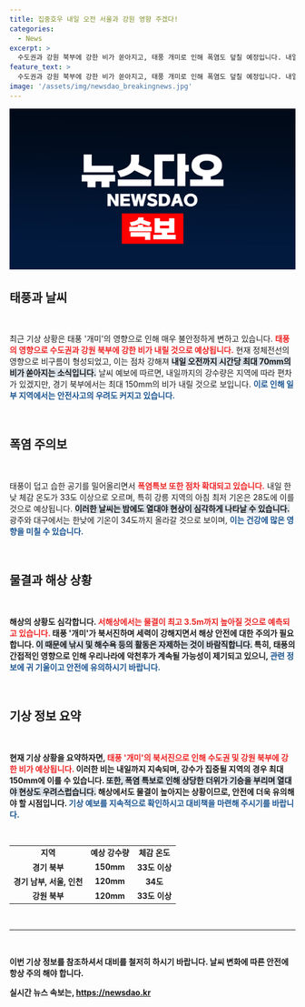 ```yaml
---
title: 집중호우 내일 오전 서울과 강원 영향 주겠다!
categories:
  - News
excerpt: >
  수도권과 강원 북부에 강한 비가 쏟아지고, 태풍 개미로 인해 폭염도 덮칠 예정입니다. 내일 한낮 기온은 34도까지 상승하며, 열대야도 빈번하게 나타납니다. 무덥고 습한 여름 날씨가 지속될 전망입니다!
feature_text: >
  수도권과 강원 북부에 강한 비가 쏟아지고, 태풍 개미로 인해 폭염도 덮칠 예정입니다. 내일 한낮 기온은 34도까지 상승하며, 열대야도 빈번하게 나타납니다. 무덥고 습한 여름 날씨가 지속될 전망입니다!
image: '/assets/img/newsdao_breakingnews.jpg'
---
```


<p><img src="/assets/img/newsdao_breakingnews.jpg" alt="ranknews 속보" /></p>

<h2 data-ke-size="size26">태풍과 날씨</h2>

<p data-ke-size="size16">&nbsp;</p>

<p>최근 기상 상황은 태풍 '개미'의 영향으로 인해 매우 불안정하게 변하고 있습니다. <b><span style="color: #ee2323;">태풍의 영향으로 수도권과 강원 북부에 강한 비가 내릴 것으로 예상됩니다.</span></b> 현재 정체전선의 영향으로 비구름이 형성되었고, 이는 점차 강해져 <b><span style="background-color: #21538527;">내일 오전까지 시간당 최대 70mm의 비가 쏟아지는 소식입니다.</span></b> 날씨 예보에 따르면, 내일까지의 강수량은 지역에 따라 편차가 있겠지만, 경기 북부에서는 최대 150mm의 비가 내릴 것으로 보입니다. <b><span style="color: #1a5490;">이로 인해 일부 지역에서는 안전사고의 우려도 커지고 있습니다.</span></b></p>

<p data-ke-size="size16">&nbsp;</p>

<h2 data-ke-size="size26">폭염 주의보</h2>

<p data-ke-size="size16">&nbsp;</p>

<p>태풍이 덥고 습한 공기를 밀어올리면서 <b><span style="color: #ee2323;">폭염특보 또한 점차 확대되고 있습니다.</span></b> 내일 한낮 체감 온도가 33도 이상으로 오르며, 특히 강릉 지역의 아침 최저 기온은 28도에 이를 것으로 예상됩니다. <b><span style="background-color: #21538527;">이러한 날씨는 밤에도 열대야 현상이 심각하게 나타날 수 있습니다.</span></b> 광주와 대구에서는 한낮에 기온이 34도까지 올라갈 것으로 보이며, <b><span style="color: #1a5490;">이는 건강에 많은 영향을 미칠 수 있습니다.</span></b.</p>

<p data-ke-size="size16">&nbsp;</p>

<h2 data-ke-size="size26">물결과 해상 상황</h2>

<p data-ke-size="size16">&nbsp;</p>

<p>해상의 상황도 심각합니다. <b><span style="color: #ee2323;">서해상에서는 물결이 최고 3.5m까지 높아질 것으로 예측되고 있습니다.</span></b> 태풍 '개미'가 북서진하며 세력이 강해지면서 해상 안전에 대한 주의가 필요합니다. <b><span style="background-color: #21538527;">이 때문에 낚시 및 해수욕 등의 활동은 자제하는 것이 바람직합니다.</span></b> 특히, 태풍의 간접적인 영향으로 인해 우리나라에 악천후가 계속될 가능성이 제기되고 있으니, <b><span style="color: #1a5490;">관련 정보에 귀 기울이고 안전에 유의하시기 바랍니다.</span></b></p>

<p data-ke-size="size16">&nbsp;</p>

<h2 data-ke-size="size26">기상 정보 요약</h2>

<p data-ke-size="size16">&nbsp;</p>

<p>현재 기상 상황을 요약하자면, <b><span style="color: #ee2323;">태풍 '개미'의 북서진으로 인해 수도권 및 강원 북부에 강한 비가 예상됩니다.</span></b> 이러한 비는 내일까지 지속되며, 강수가 집중될 지역의 경우 최대 150mm에 이를 수 있습니다. <b><span style="background-color: #21538527;">또한, 폭염 특보로 인해 상당한 더위가 기승을 부리며 열대야 현상도 우려스럽습니다.</span></b> 해상에서도 물결이 높아지는 상황이므로, 안전에 더욱 유의해야 할 시점입니다. <b><span style="color: #1a5490;">기상 예보를 지속적으로 확인하시고 대비책을 마련해 주시기를 바랍니다.</span></b></p>

<p data-ke-size="size16">&nbsp;</p>

<table>
    <tr>
        <td style="text-align: center; height: 17px;"><b>지역</b></td>
        <td style="text-align: center; height: 17px;"><b>예상 강수량</b></td>
        <td style="text-align: center; height: 17px;"><b>체감 온도</b></td>
    </tr>
    <tr>
        <td style="text-align: center; height: 17px;"><b>경기 북부</b></td>
        <td style="text-align: center; height: 17px;"><b>150mm</b></td>
        <td style="text-align: center; height: 17px;"><b>33도 이상</b></td>
    </tr>
    <tr>
        <td style="text-align: center; height: 17px;"><b>경기 남부, 서울, 인천</b></td>
        <td style="text-align: center; height: 17px;"><b>120mm</b></td>
        <td style="text-align: center; height: 17px;"><b>34도</b></td>
    </tr>
    <tr>
        <td style="text-align: center; height: 17px;"><b>강원 북부</b></td>
        <td style="text-align: center; height: 17px;"><b>120mm</b></td>
        <td style="text-align: center; height: 17px;"><b>33도 이상</b></td>
    </tr>
</table>

<p data-ke-size="size16">&nbsp;</p>

<hr>

<p data-ke-size="size16">&nbsp;</p>

<p>이번 기상 정보를 참조하셔서 대비를 철저히 하시기 바랍니다. 날씨 변화에 따른 안전에 항상 주의 해야 합니다.</p>
실시간 뉴스 속보는, <a href="https://newsdao.kr" rel="dofollow">https://newsdao.kr</a>



